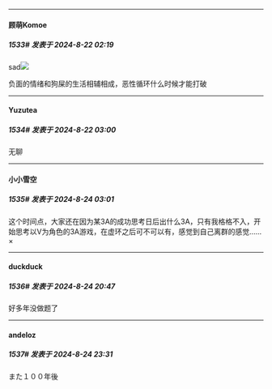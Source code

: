 ﻿
*****

####  顾萌Komoe  
##### 1533#       发表于 2024-8-22 02:19

sad<img src="https://static.saraba1st.com/image/smiley/face2017/117.png">

负面的情绪和狗屎的生活相辅相成，恶性循环什么时候才能打破


*****

####  Yuzutea  
##### 1534#       发表于 2024-8-22 03:00

无聊


*****

####  小小雪空  
##### 1535#       发表于 2024-8-24 03:01

这个时间点，大家还在因为某3A的成功思考日后出什么3A，只有我格格不入，开始思考以V为角色的3A游戏，在虚环之后可不可以有，感觉到自己离群的感觉……×


*****

####  duckduck  
##### 1536#       发表于 2024-8-24 20:47

好多年没做题了


*****

####  andeloz  
##### 1537#       发表于 2024-8-24 23:31

また１００年後

